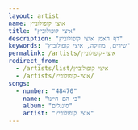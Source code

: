 ```yaml
---
layout: artist
name: איצי קופולוביץ
title: "איצי קופולוביץ"
description: "דף האמן איצי קופולוביץ"
keywords: "שירים, מוזיקה, איצי קופולוביץ"
permalink: /artists/איצי-קופולוביץ
redirect_from:
  - /artists/list/איצי קופולוביץ
  - /artists/איצי-קופולוביץ/
songs:
  - number: "48470"
    name: "כי הם חיינו"
    album: "סינגלים"
    artist: "איצי קופולוביץ"
---
```

